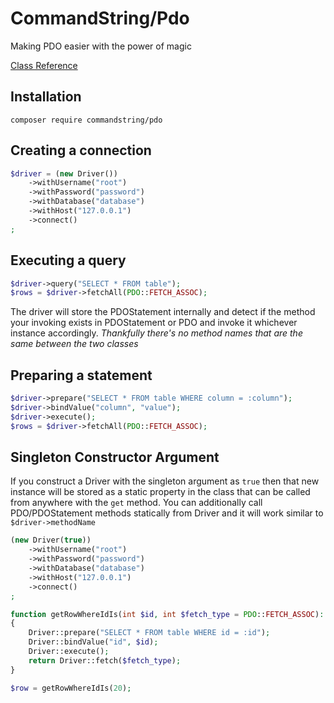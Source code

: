 # CommandString/Pdo #
Making PDO easier with the power of magic

[Class Reference](https://docs.cmdstr.dev/pdo)

## Installation
`composer require commandstring/pdo`

## Creating a connection
```php
$driver = (new Driver())
	->withUsername("root")
	->withPassword("password")
	->withDatabase("database")
	->withHost("127.0.0.1")
	->connect()
;
```

## Executing a query
```php
$driver->query("SELECT * FROM table");
$rows = $driver->fetchAll(PDO::FETCH_ASSOC);
```
The driver will store the PDOStatement internally and detect if the method your invoking exists in PDOStatement or PDO and invoke it whichever instance accordingly. *Thankfully there's no method names that are the same between the two classes*

## Preparing a statement
```php
$driver->prepare("SELECT * FROM table WHERE column = :column");
$driver->bindValue("column", "value");
$driver->execute();
$rows = $driver->fetchAll(PDO::FETCH_ASSOC);
```

## Singleton Constructor Argument
If you construct a Driver with the singleton argument as `true` then that new instance will be stored as a static property in the class that can be called from anywhere with the `get` method. You can additionally call PDO/PDOStatement methods statically from Driver and it will work similar to `$driver->methodName`
```php
(new Driver(true))
	->withUsername("root")
	->withPassword("password")
	->withDatabase("database")
	->withHost("127.0.0.1")
	->connect()
;

function getRowWhereIdIs(int $id, int $fetch_type = PDO::FETCH_ASSOC): mixed
{
	Driver::prepare("SELECT * FROM table WHERE id = :id");
	Driver::bindValue("id", $id);
	Driver::execute();
	return Driver::fetch($fetch_type);
}

$row = getRowWhereIdIs(20);
```